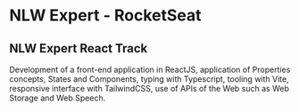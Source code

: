 # NLW Expert - RocketSeat
## NLW Expert React Track

Development of a front-end application in ReactJS, application of Properties concepts, States and Components, typing with Typescript, tooling with Vite, responsive interface with TailwindCSS, use of APIs of the Web such as Web Storage and Web Speech.
